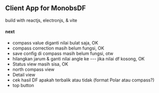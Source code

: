 ## Client App for MonobsDF

build with reactjs, electronjs, & vite

#### next

- compass value diganti nilai bulat saja, OK
- compass correction masih belum fungsi, OK
- save config di compass masih belum fungsi, otw
- hilangkan jarum & ganti nilai angle ke --- jika nilai df kosong, OK
- Status view masih sisa, OK
- north compass view
- Detail view
- cek hasil DF apakah terbalik atau tidak (format Polar atau compass?)
- top button

